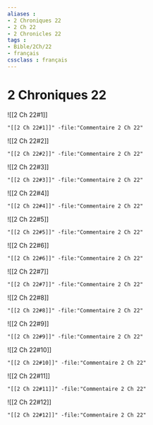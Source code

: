 ```yaml
---
aliases : 
- 2 Chroniques 22
- 2 Ch 22
- 2 Chronicles 22
tags : 
- Bible/2Ch/22
- français
cssclass : français
---
```


# 2 Chroniques 22

![[2 Ch 22#1]]

```query
"[[2 Ch 22#1]]" -file:"Commentaire 2 Ch 22"
```

![[2 Ch 22#2]]

```query
"[[2 Ch 22#2]]" -file:"Commentaire 2 Ch 22"
```

![[2 Ch 22#3]]

```query
"[[2 Ch 22#3]]" -file:"Commentaire 2 Ch 22"
```

![[2 Ch 22#4]]

```query
"[[2 Ch 22#4]]" -file:"Commentaire 2 Ch 22"
```

![[2 Ch 22#5]]

```query
"[[2 Ch 22#5]]" -file:"Commentaire 2 Ch 22"
```

![[2 Ch 22#6]]

```query
"[[2 Ch 22#6]]" -file:"Commentaire 2 Ch 22"
```

![[2 Ch 22#7]]

```query
"[[2 Ch 22#7]]" -file:"Commentaire 2 Ch 22"
```

![[2 Ch 22#8]]

```query
"[[2 Ch 22#8]]" -file:"Commentaire 2 Ch 22"
```

![[2 Ch 22#9]]

```query
"[[2 Ch 22#9]]" -file:"Commentaire 2 Ch 22"
```

![[2 Ch 22#10]]

```query
"[[2 Ch 22#10]]" -file:"Commentaire 2 Ch 22"
```

![[2 Ch 22#11]]

```query
"[[2 Ch 22#11]]" -file:"Commentaire 2 Ch 22"
```

![[2 Ch 22#12]]

```query
"[[2 Ch 22#12]]" -file:"Commentaire 2 Ch 22"
```

